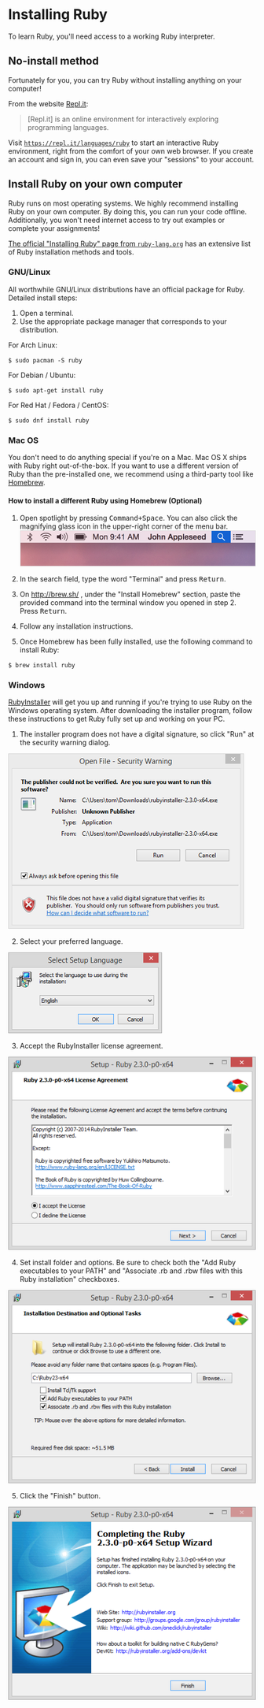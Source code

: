 # Installing Ruby

To learn Ruby, you'll need access to a working Ruby interpreter.

## No-install method

Fortunately for you, you can try Ruby without installing anything on your computer!

From the website [Repl.it](https://repl.it/): 

> [Repl.it] is an online environment for interactively exploring programming languages.

Visit [`https://repl.it/languages/ruby`](https://repl.it/languages/ruby) to start an interactive Ruby environment, right from the comfort of your own web browser. If you create an account and sign in, you can even save your "sessions" to your account.

## Install Ruby on your own computer

Ruby runs on most operating systems. We highly recommend installing Ruby on your own computer. By doing this, you can run your code offline. Additionally, you won't need internet access to try out examples or complete your assignments!

[The official "Installing Ruby" page from `ruby-lang.org`](https://www.ruby-lang.org/en/documentation/installation/) has an extensive list of Ruby installation methods and tools.

### GNU/Linux

All worthwhile GNU/Linux distributions have an official package for Ruby. Detailed install steps:

 1. Open a terminal.
 2. Use the appropriate package manager that corresponds to your distribution.

  For Arch Linux:
  ```sh-session
  $ sudo pacman -S ruby
  ```

  For Debian / Ubuntu:
  ```sh-session
  $ sudo apt-get install ruby
  ```

  For Red Hat / Fedora / CentOS:
  ```sh-session
  $ sudo dnf install ruby
  ```

### Mac OS

You don't need to do anything special if you're on a Mac. Mac OS X ships with Ruby right out-of-the-box. If you want to use a different version of Ruby than the pre-installed one, we recommend using a third-party tool like [Homebrew](http://brew.sh/).

#### How to install a different Ruby using Homebrew (Optional)

1. Open spotlight by pressing <kbd>Command+Space</kbd>. You can also click the magnifying glass icon in the upper-right corner of the menu bar.
  ![](images/mac-osx/yosemite-search_button.png)

2. In the search field, type the word "Terminal" and press <kbd>Return</kbd>.
3. On http://brew.sh/ , under the "Install Homebrew" section, paste the provided command into the terminal window you opened in step 2. Press <kbd>Return</kbd>.
4. Follow any installation instructions.
5. Once Homebrew has been fully installed, use the following command to install Ruby:

  ```sh-session
  $ brew install ruby
  ```

### Windows

[RubyInstaller](http://rubyinstaller.org/) will get you up and running if you're trying to use Ruby on the Windows operating system. After downloading the installer program, follow these instructions to get Ruby fully set up and working on your PC.

1. The installer program does not have a digital signature, so click "Run" at the security warning dialog.

  ![](images/ruby-installer-windows/01.png)
  
2. Select your preferred language.

  ![](images/ruby-installer-windows/02.png)

3. Accept the RubyInstaller license agreement.

  ![](images/ruby-installer-windows/03.png)

4. Set install folder and options. Be sure to check both the "Add Ruby executables to your PATH" and "Associate .rb and .rbw files with this Ruby installation" checkboxes.

  ![](images/ruby-installer-windows/04.png)

5. Click the "Finish" button.

  ![](images/ruby-installer-windows/05.png)